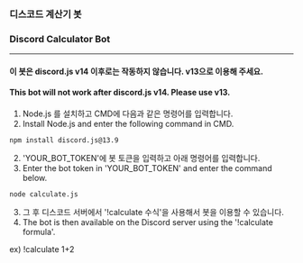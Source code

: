 ### 디스코드 계산기 봇
### Discord Calculator Bot
---
#### 이 봇은 discord.js v14 이후로는 작동하지 않습니다. v13으로 이용해 주세요.
#### This bot will not work after discord.js v14. Please use v13.


1. Node.js 를 설치하고 CMD에 다음과 같은 명령어를 입력합니다.
1. Install Node.js and enter the following command in CMD.
```
npm install discord.js@13.9
```
2. 'YOUR_BOT_TOKEN'에 봇 토큰을 입력하고 아래 명령어를 입력합니다.
2. Enter the bot token in 'YOUR_BOT_TOKEN' and enter the command below.
```
node calculate.js
```
3. 그 후 디스코드 서버에서 '!calculate 수식'을 사용해서 봇을 이용할 수 있습니다.
3. The bot is then available on the Discord server using the '!calculate formula'.

ex) !calculate 1+2
